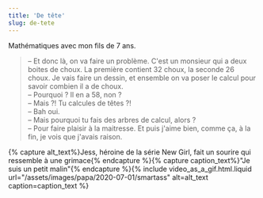 ```yaml
---
title: 'De tête'
slug: de-tete
---
```


Mathématiques avec mon fils de 7 ans.

> – Et donc là, on va faire un problème. C'est un monsieur qui a deux boites de choux. La première contient 32 choux, la seconde 26 choux. Je vais faire un dessin, et ensemble on va poser le calcul pour savoir combien il a de choux.  
> – Pourquoi ? Il en a 58, non ?  
> – Mais ?! Tu calcules de têtes ?!  
> – Bah oui.  
> – Mais pourquoi tu fais des arbres de calcul, alors ?  
> – Pour faire plaisir à la maitresse. Et puis j'aime bien, comme ça, à la fin, je vois que j'avais raison.

{% capture alt_text%}Jess, héroine de la série New Girl, fait un sourire qui ressemble à une grimace{% endcapture %}{% capture caption_text%}"Je suis un petit malin"{% endcapture %}{% include video_as_a_gif.html.liquid
url="/assets/images/papa/2020-07-01/smartass"
alt=alt_text
caption=caption_text
%}
